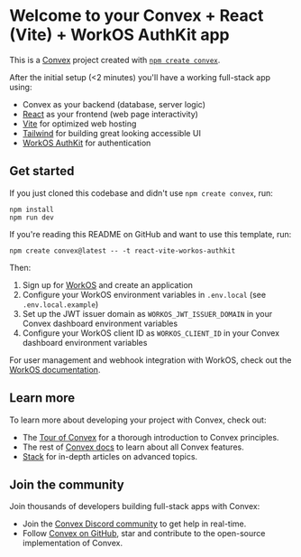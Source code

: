 # Welcome to your Convex + React (Vite) + WorkOS AuthKit app

This is a [Convex](https://convex.dev/) project created with [`npm create convex`](https://www.npmjs.com/package/create-convex).

After the initial setup (<2 minutes) you'll have a working full-stack app using:

- Convex as your backend (database, server logic)
- [React](https://react.dev/) as your frontend (web page interactivity)
- [Vite](https://vitest.dev/) for optimized web hosting
- [Tailwind](https://tailwindcss.com/) for building great looking accessible UI
- [WorkOS AuthKit](https://workos.com/docs/authkit) for authentication

## Get started

If you just cloned this codebase and didn't use `npm create convex`, run:

```
npm install
npm run dev
```

If you're reading this README on GitHub and want to use this template, run:

```
npm create convex@latest -- -t react-vite-workos-authkit
```

Then:

1. Sign up for [WorkOS](https://workos.com/) and create an application
2. Configure your WorkOS environment variables in `.env.local` (see `.env.local.example`)
3. Set up the JWT issuer domain as `WORKOS_JWT_ISSUER_DOMAIN` in your Convex dashboard environment variables
4. Configure your WorkOS client ID as `WORKOS_CLIENT_ID` in your Convex dashboard environment variables

For user management and webhook integration with WorkOS, check out the [WorkOS documentation](https://workos.com/docs/user-management).

## Learn more

To learn more about developing your project with Convex, check out:

- The [Tour of Convex](https://docs.convex.dev/get-started) for a thorough introduction to Convex principles.
- The rest of [Convex docs](https://docs.convex.dev/) to learn about all Convex features.
- [Stack](https://stack.convex.dev/) for in-depth articles on advanced topics.

## Join the community

Join thousands of developers building full-stack apps with Convex:

- Join the [Convex Discord community](https://convex.dev/community) to get help in real-time.
- Follow [Convex on GitHub](https://github.com/get-convex/), star and contribute to the open-source implementation of Convex.
